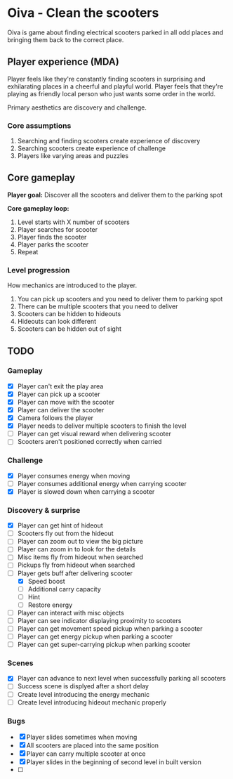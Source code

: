 # Oiva - Clean the scooters

Oiva is game about finding electrical scooters parked in all odd places and bringing them back to the correct place.

## Player experience (MDA)

Player feels like they're constantly finding scooters in surprising and exhilarating places in a cheerful and playful world. Player feels that they're playing as friendly local person who just wants some order in the world.

Primary aesthetics are discovery and challenge.

### Core assumptions

1. Searching and finding scooters create experience of discovery
2. Searching scooters create experience of challenge
3. Players like varying areas and puzzles

## Core gameplay

**Player goal:** Discover all the scooters and deliver them to the parking spot

**Core gameplay loop:**

1. Level starts with X number of scooters
2. Player searches for scooter
3. Player finds the scooter
4. Player parks the scooter
5. Repeat

### Level progression

How mechanics are introduced to the player.

1. You can pick up scooters and you need to deliver them to parking spot
2. There can be multiple scooters that you need to deliver
3. Scooters can be hidden to hideouts
4. Hideouts can look different
5. Scooters can be hidden out of sight

## TODO

### Gameplay

- [x] Player can't exit the play area
- [x] Player can pick up a scooter
- [x] Player can move with the scooter
- [x] Player can deliver the scooter
- [x] Camera follows the player
- [x] Player needs to deliver multiple scooters to finish the level
- [ ] Player can get visual reward when delivering scooter
- [ ] Scooters aren't positioned correctly when carried

### Challenge

- [x] Player consumes energy when moving
- [ ] Player consumes additional energy when carrying scooter
- [x] Player is slowed down when carrying a scooter

### Discovery & surprise

- [x] Player can get hint of hideout
- [ ] Scooters fly out from the hideout
- [ ] Player can zoom out to view the big picture
- [ ] Player can zoom in to look for the details
- [ ] Misc items fly from hideout when searched
- [ ] Pickups fly from hideout when searched
- [ ] Player gets buff after delivering scooter
  - [x] Speed boost
  - [ ] Additional carry capacity
  - [ ] Hint
  - [ ] Restore energy
- [ ] Player can interact with misc objects
- [ ] Player can see indicator displaying proximity to scooters
- [ ] Player can get movement speed pickup when parking a scooter
- [ ] Player can get energy pickup when parking a scooter
- [ ] Player can get super-carrying pickup when parking scooter

### Scenes

- [x] Player can advance to next level when successfully parking all scooters
- [ ] Success scene is displyed after a short delay
- [ ] Create level introducing the energy mechanic
- [ ] Create level introducing hideout mechanic properly

### Bugs

- [x] Player slides sometimes when moving
- [x] All scooters are placed into the same position
- [x] Player can carry multiple scooter at once
- [x] Player slides in the beginning of second level in built version
- [ ]
